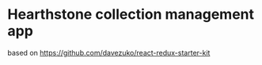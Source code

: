 Hearthstone collection management app
=====================================

based on https://github.com/davezuko/react-redux-starter-kit
